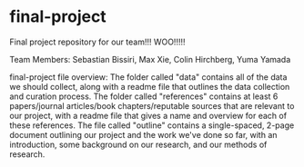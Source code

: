 # final-project
Final project repository for our team!!! WOO!!!!!

Team Members: Sebastian Bissiri, Max Xie, Colin Hirchberg, Yuma Yamada

final-project file overview:
  The folder called "data" contains all of the data we should collect, along with a readme file that outlines the data collection and curation process.
  The folder called "references" contains at least 6 papers/journal articles/book chapters/reputable sources that are relevant to our project, with a readme file that gives a name and overview for each of these references.
  The file called "outline" contains a single-spaced, 2-page document outlining our project and the work we've done so far, with an introduction, some background on our research, and our methods of research.
